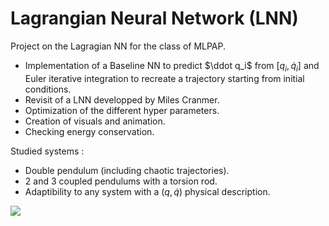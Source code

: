 # Lagrangian Neural Network (LNN)

Project on the Lagragian NN for the class of MLPAP.

- Implementation of a Baseline NN to predict $\ddot q_i$ from $[q_i, \dot q_i]$ and Euler iterative integration to recreate a trajectory starting from initial conditions.
- Revisit of a LNN developped by Miles Cranmer.
- Optimization of the different hyper parameters.
- Creation of visuals and animation.
- Checking energy conservation.

Studied systems :
- Double pendulum (including chaotic trajectories).
- 2 and 3 coupled pendulums with a torsion rod.
- Adaptibility to any system with a $(q, \dot q)$ physical description.

![](https://github.com/PyNoe/LNN/blob/main/Visuals/double_pendulum_sub2.gif)
